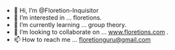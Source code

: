 - 👋 Hi, I’m @Floretion-Inquisitor
- 👀 I’m interested in ... floretions.
- 🌱 I’m currently learning ... group theory. 
- 💞️ I’m looking to collaborate on ... www.floretions.com .
- 📫 How to reach me ... floretionguru@gmail.com

<!---
Floretion-Inquisitor/Floretion-Inquisitor is a ✨ special ✨ repository because its `README.md` (this file) appears on your GitHub profile.
You can click the Preview link to take a look at your changes.
--->
